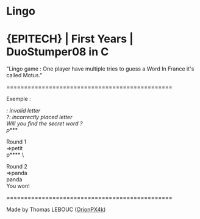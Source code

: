 # Lingo
# {EPITECH} | First Years | DuoStumper08 in C

"Lingo game : One player have multiple tries to
guess a Word
In France it's called Motus."

===============================================

Exemple :

*: invalid letter \
?: incorrectly placed letter \
Will you find the secret word ? \
p****

Round 1 \
=>petit \
p**** \

Round 2 \
=>panda \
panda \
You won!

===============================================

Made by Thomas LEBOUC ([OrionPX4k](https://github.com/OrionPX4k))